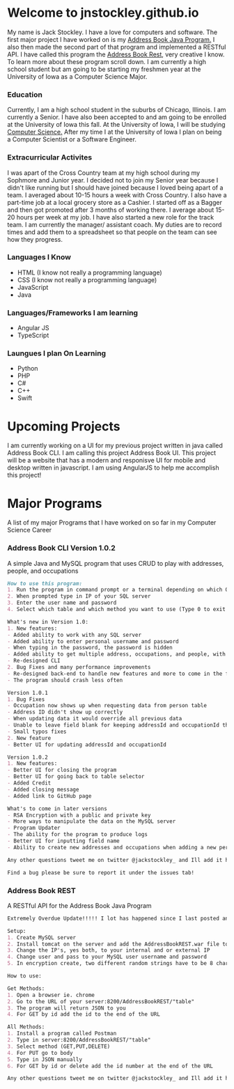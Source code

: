 # Welcome to jnstockley.github.io

My name is Jack Stockley. I have a love for computers and software. The first major project I have worked on is my [Address Book Java Program.](https://github.com/jnstockley/AddressBook) I also then made the second part of that program and implemented a RESTful API. I have called this program the [Address Book Rest](https://github.com/jnstockley/AddressBookREST), very creative I know. To learn more about these program scroll down. I am currently a high school student but am going to be starting my freshmen year at the University of Iowa as a Computer Science Major.

### Education

Currently, I am a high school student in the suburbs of Chicago, Illinois. I am currently a Senior. I have also been accepted to and am going to be enrolled at the University of Iowa this fall. At the University of Iowa, I will be studying [Computer Science.](https://cs.uiowa.edu/) After my time I at the University of Iowa I plan on being a Computer Scientist or a Software Engineer.

### Extracurricular  Activites
I was apart of the Cross Country team at my high school during my Sophmore and Junior year. I decided not to join my Senior year because I didn't like running but I should have joined because I loved being apart of a team. I averaged about 10-15 hours a week with Cross Country. I also have a part-time job at a local grocery store as a Cashier. I started off as a Bagger and then got promoted after 3 months of working there. I average about 15-20 hours per week at my job. I have also started a new role for the track team. I am currently the manager/ assistant coach. My duties are to record times and add them to a spreadsheet so that people on the team can see how they progress.


### Languages I Know
- HTML (I know not really a programming language)
- CSS (I know not really a programming language)
- JavaScript
- Java

### Languages/Frameworks I am learning
- Angular JS
- TypeScript

### Laungues I plan On Learning
- Python
- PHP
- C#
- C++
- Swift

# Upcoming Projects
I am currently working on a UI for my previous project written in java called Address Book CLI. I am calling this project Address Book UI. This project will be a website that has a modern and responisve UI for mobile and desktop written in javascript. I am using AngularJS to help me accomplish this project!

# Major Programs

A list of my major Programs that I have worked on so far in my Computer Science Career

### Address Book CLI Version 1.0.2
   
  A simple Java and MySQL program that uses CRUD to play with addresses, people, and occupations
   
   ```markdown
   How to use this program:
   1. Run the program in command prompt or a terminal depending on which OS you are on
   2. When prompted type in IP of your SQL server
   3. Enter the user name and password
   4. Select which table and which method you want to use (Type 0 to exit program)

What's new in Version 1.0:
 1. New features:
  - Added ability to work with any SQL server
  - Added ability to enter personal username and password
  - When typing in the password, the password is hidden
  - Added ability to get multiple address, occupations, and people, with similar fields
  - Re-designed CLI
 2. Bug Fixes and many performance improvements
   - Re-designed back-end to handle new features and more to come in the future
   - The program should crash less often

Version 1.0.1
 1. Bug Fixes
   - Occupation now shows up when requesting data from person table
   - Address ID didn't show up correctly
   - When updating data it would override all previous data
   - Unable to leave field blank for keeping addressId and occupationId the same
   - Small typos fixes
 2. New feature
  - Better UI for updating addressId and occupationId

Version 1.0.2
 1. New features:
  - Better UI for closing the program
  - Better UI for going back to table selector
  - Added Credit
  - Added closing message
  - Added link to GitHub page

What's to come in later versions
  - RSA Encryption with a public and private key
  - More ways to manipulate the data on the MySQL server
  - Program Updater
  - The ability for the program to produce logs
  - Better UI for inputting field name
  - Ability to create new addresses and occupations when adding a new person

Any other questions tweet me on twitter @jackstockley_ and Ill add it here

Find a bug please be sure to report it under the issues tab!
   ```

### Address Book REST
   
   A RESTful API for the Address Book Java Program
   
   ```markdown
   Extremely Overdue Update!!!!! I lot has happened since I last posted an update! I had my MySQL server up for a bit but currently, it is down due to a corrupted kernel on my server! I am trying right now to recover the data on the server to save reinstall time! Wish me luck. I am also going to be working on rewriting this program to add new features to it once I have finished the CLI version! Thanks!

Setup:
 1. Create MySQL server
 2. Install tomcat on the server and add the AddressBookREST.war file to tomcat
 3. Change the IP's, yes both, to your internal and or external IP
 4. Change user and pass to your MySQL user username and password
 5. In encryption create, two different random strings have to be 8 characters longs

How to use:

Get Methods:
   1. Open a browser ie. chrome
   2. Go to the URL of your server:8200/AddressBookREST/"table"
   3. The program will return JSON to you
   4. For GET by id add the id to the end of the URL

All Methods:
   1. Install a program called Postman
   2. Type in server:8200/AddressBookREST/"table"
   3. Select method (GET,PUT,DELETE)
   4. For PUT go to body
   5. Type in JSON manually
   6. For GET by id or delete add the id number at the end of the URL

Any other questions tweet me on twitter @jackstockley_ and Ill add it here
  ```
  

